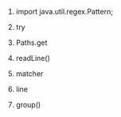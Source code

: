 1. import java.util.regex.Pattern;

2. try

3. Paths.get

4. readLine()

5. matcher

6. line

7. group()